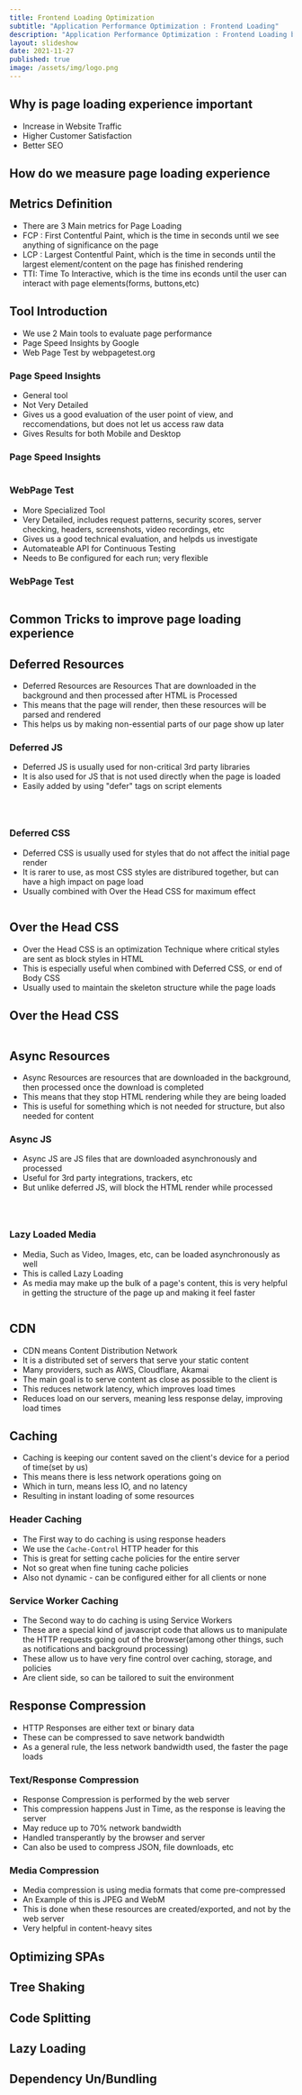 ```yaml
---
title: Frontend Loading Optimization
subtitle: "Application Performance Optimization : Frontend Loading"
description: "Application Performance Optimization : Frontend Loading by Ameen Alqattow"
layout: slideshow
date: 2021-11-27
published: true
image: /assets/img/logo.png
---
```


<section>
    <h1>Why is page loading experience important</h1>
</section>
<section>
    <ul>
        <li>Increase in Website Traffic</li>
        <li>Higher Customer Satisfaction</li>
        <li>Better SEO</li>
    </ul>
</section>
<section>
    <h1>How do we measure page loading experience</h1>
</section>
<section>
    <h2>Metrics Definition</h2>
    <ul>
        <li>There are 3 Main metrics for Page Loading</li>
        <li>FCP : First Contentful Paint, which is the time in seconds until we see anything of significance on the page</li>
        <li>LCP : Largest Contentful Paint, which is the time in seconds until the largest element/content on the page has finished rendering</li>
        <li>TTI: Time To Interactive, which is the time ins econds until the user can interact with page elements(forms, buttons,etc)</li>
    </ul>
</section>
<section>
    <h2>Tool Introduction</h2>
    <ul>
        <li>We use 2 Main tools to evaluate page performance</li>
        <li>Page Speed Insights by Google</li>
        <li>Web Page Test by webpagetest.org</li>
    </ul>
</section>
<section>
    <h3>Page Speed Insights</h3>
    <ul>
        <li>General tool</li>
        <li>Not Very Detailed</li>
        <li>Gives us a good evaluation of the user point of view, and reccomendations, but does not let us access raw data</li>
        <li>Gives Results for both Mobile and Desktop</li>
    </ul>
</section>
<section>
    <h3>Page Speed Insights</h3>
    <img data-src="/assets/slideshows/2021-11-27-ameen-alqattow-frontend-optimization/pagespeed-insights.png">
</section>
<section>
    <h3>WebPage Test</h3>
    <ul>
        <li>More Specialized Tool</li>
        <li>Very Detailed, includes request patterns, security scores, server checking, headers, screenshots, video recordings, etc</li>
        <li>Gives us a good technical evaluation, and helpds us investigate</li>
        <li>Automateable API for Continuous Testing</li>
        <li>Needs to Be configured for each run; very flexible</li>
    </ul>
</section>
<section>
    <h3>WebPage Test</h3>
    <img data-src="/assets/slideshows/2021-11-27-ameen-alqattow-frontend-optimization/webpagetest.png">
</section>
<section>
    <h1>Common Tricks to improve page loading experience</h1>
</section>
<section>
    <h2>Deferred Resources</h2>
    <ul>
        <li>Deferred Resources are Resources That are downloaded in the background and then processed after HTML is Processed</li>
        <li>This means that the page will render, then these resources will be parsed and rendered</li>
        <li>This helps us by making non-essential parts of our page show up later</li>
    </ul>
</section>
<section>
    <h3>Deferred JS</h3>
    <ul>
        <li>Deferred JS is usually used for non-critical 3rd party libraries</li>
        <li>It is also used for JS that is not used directly when the page is loaded</li>
        <li>Easily added by using "defer" tags on script elements</li>
    </ul>
    <pre><code><script type="text/template">
        <script src="my/script/source" defer></script>
    </script></code></pre>
</section>
<section>
    <h3>Deferred CSS</h3>
    <ul>
        <li>Deferred CSS is usually used for styles that do not affect the initial page render</li>
        <li>It is rarer to use, as most CSS styles are distribured together, but can have a high impact on page load</li>
        <li>Usually combined with Over the Head CSS for maximum effect</li>
    </ul>
    <pre><code><script type="text/template">
    <link rel="preload" href="/path/to/styles.css"
    as="style" onload="this.onload=null;this.rel='stylesheet'">
    </script></code></pre>
</section>
<section>
    <h2>Over the Head CSS</h2>
    <ul>
        <li>Over the Head CSS is an optimization Technique where critical styles are sent as block styles in HTML</li>
        <li>This is especially useful when combined with Deferred CSS, or end of Body CSS</li>
        <li>Usually used to maintain the skeleton structure while the page loads</li>
    </ul>
</section>
<section>
    <h2>Over the Head CSS</h2>
    <pre><code><script type="text/template">
        <head>
        <!-- Metadata, Scripts, etc-->
        <style type="text/css">
          /* Critical Styles Here */
        </style>
        <!-- Non Critical Styles Here -->
        <link rel="stylesheet" href="/path/to/styles.css">
        </head>
    </script></code></pre>
</section>
<section>
    <h2>Async Resources</h2>
    <ul>
        <li>Async Resources are resources that are downloaded in the background, then processed once the download is completed</li>
        <li>This means that they stop HTML rendering while they are being loaded</li>
        <li>This is useful for something which is not needed for structure, but also needed for content</li>
    </ul>
</section>
<section>
    <h3>Async JS</h3>
    <ul>
        <li>Async JS are JS files that are downloaded asynchronously and processed</li>
        <li>Useful for 3rd party integrations, trackers, etc</li>
        <li>But unlike deferred JS, will block the HTML render while processed</li>
    </ul>
    <pre><code><script type="text/template">
    <script src="my/script/source" async></script>
    </script></code></pre>
</section>
<section>
    <h3>Lazy Loaded Media</h3>
    <ul>
        <li>Media, Such as Video, Images, etc, can be loaded asynchronously as well</li>
        <li>This is called Lazy Loading</li>
        <li>As media may make up the bulk of a page's content, this is very helpful in getting the structure of the page up and making it feel faster</li>
    </ul>
    <pre><code><script type="text/template">
    <!-- Add loading="lazy" to image -->
    <img src="my/image/source/image.png" loading="lazy">
    <!-- Add preload="none" to videos -->
    <video controls preload="none" poster="placeholder.jpg">
    <!-- Video Sources -->
    </video>
    </script></code></pre>
</section>
<section>
    <h2>CDN</h2>
    <ul>
        <li>CDN means Content Distribution Network</li>
        <li>It is a distributed set of servers that serve your static content</li>
        <li>Many providers, such as AWS, Cloudflare, Akamai</li>
        <li>The main goal is to serve content as close as possible to the client is</li>
        <li>This reduces network latency, which improves load times</li>
        <li>Reduces load on our servers, meaning less response delay, improving load times</li>
    </ul>
</section>
<section>
    <h2>Caching</h2>
    <ul>
        <li>Caching is keeping our content saved on the client's device for a period of time(set by us)</li>
        <li>This means there is less network operations going on</li>
        <li>Which in turn, means less IO, and no latency</li>
        <li>Resulting in instant loading of some resources</li>
    </ul>
</section>
<section>
    <h3>Header Caching</h3>
    <ul>
        <li>The First way to do caching is using response headers</li>
        <li>We use the
            <code>Cache-Control</code>
            HTTP header for this</li>
        <li>This is great for setting cache policies for the entire server</li>
        <li>Not so great when fine tuning cache policies</li>
        <li>Also not dynamic - can be configured either for all clients or none</li>
    </ul>
</section>
<section>
    <h3>Service Worker Caching</h3>
    <ul>
        <li>The Second way to do caching is using Service Workers</li>
        <li>These are a special kind of javascript code that allows us to manipulate the HTTP requests going out of the browser(among other things, such as notifications and background processing)</li>
        <li>These allow us to have very fine control over caching, storage, and policies</li>
        <li>Are client side, so can be tailored to suit the environment</li>
    </ul>
</section>

<section>
    <h2>Response Compression</h2>
    <ul>
        <li>HTTP Responses are either text or binary data</li>
        <li>These can be compressed to save network bandwidth</li>
        <li>As a general rule, the less network bandwidth used, the faster the page loads</li>
    </ul>
</section>
<section>
    <h3>Text/Response Compression</h3>
    <ul>
        <li>Response Compression is performed by the web server</li>
        <li>This compression happens Just in Time, as the response is leaving the server</li>
        <li>May reduce up to 70% network bandwidth</li>
        <li>Handled transperantly by the browser and server</li>
        <li>Can also be used to compress JSON, file downloads, etc</li>
    </ul>
</section>
<section>
    <h3>Media Compression</h3>
    <ul>
        <li>Media compression is using media formats that come pre-compressed</li>
        <li>An Example of this is JPEG and WebM</li>
        <li>This is done when these resources are created/exported, and not by the web server</li>
        <li>Very helpful in content-heavy sites</li>
    </ul>
</section>

<section>
    <h1>Optimizing SPAs</h1>
</section>
<section>
    <h2>Tree Shaking</h2>
</section>
<section>
    <h2>Code Splitting</h2>
</section>
<section>
    <h2>Lazy Loading</h2>
</section>
<section>
    <h2>Dependency Un/Bundling</h2>
</section>
